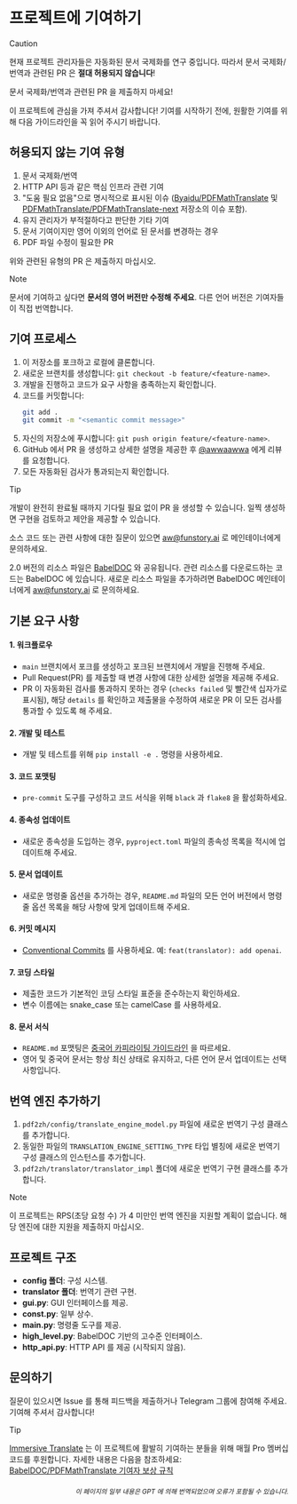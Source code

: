 # 프로젝트에 기여하기

> [!CAUTION]
>
> 현재 프로젝트 관리자들은 자동화된 문서 국제화를 연구 중입니다. 따라서 문서 국제화/번역과 관련된 PR 은 **절대 허용되지 않습니다**!
>
> 문서 국제화/번역과 관련된 PR 을 제출하지 마세요!

이 프로젝트에 관심을 가져 주셔서 감사합니다! 기여를 시작하기 전에, 원활한 기여를 위해 다음 가이드라인을 꼭 읽어 주시기 바랍니다.

## 허용되지 않는 기여 유형

1. 문서 국제화/번역
2. HTTP API 등과 같은 핵심 인프라 관련 기여
3. "도움 필요 없음"으로 명시적으로 표시된 이슈 ([Byaidu/PDFMathTranslate](Byaidu/PDFMathTranslate) 및 [PDFMathTranslate/PDFMathTranslate-next](PDFMathTranslate/PDFMathTranslate-next) 저장소의 이슈 포함).
4. 유지 관리자가 부적절하다고 판단한 기타 기여
5. 문서 기여이지만 영어 이외의 언어로 된 문서를 변경하는 경우
6. PDF 파일 수정이 필요한 PR

위와 관련된 유형의 PR 은 제출하지 마십시오.

> [!NOTE]
>
> 문서에 기여하고 싶다면 **문서의 영어 버전만 수정해 주세요**. 다른 언어 버전은 기여자들이 직접 번역합니다.

## 기여 프로세스

1. 이 저장소를 포크하고 로컬에 클론합니다.
2. 새로운 브랜치를 생성합니다: `git checkout -b feature/<feature-name>`.
3. 개발을 진행하고 코드가 요구 사항을 충족하는지 확인합니다.
4. 코드를 커밋합니다:
   ```bash
   git add .
   git commit -m "<semantic commit message>"
   ```
5. 자신의 저장소에 푸시합니다: `git push origin feature/<feature-name>`.
6. GitHub 에서 PR 을 생성하고 상세한 설명을 제공한 후 [@awwaawwa](https://github.com/awwaawwa) 에게 리뷰를 요청합니다.
7. 모든 자동화된 검사가 통과되는지 확인합니다.

> [!TIP]
>
> 개발이 완전히 완료될 때까지 기다릴 필요 없이 PR 을 생성할 수 있습니다. 일찍 생성하면 구현을 검토하고 제안을 제공할 수 있습니다.
>
> 소스 코드 또는 관련 사항에 대한 질문이 있으면 aw@funstory.ai 로 메인테이너에게 문의하세요.
>
> 2.0 버전의 리소스 파일은 [BabelDOC](https://github.com/funstory-ai/BabelDOC) 와 공유됩니다. 관련 리소스를 다운로드하는 코드는 BabelDOC 에 있습니다. 새로운 리소스 파일을 추가하려면 BabelDOC 메인테이너에게 aw@funstory.ai 로 문의하세요.

## 기본 요구 사항

<h4 id="sop">1. 워크플로우</h4>

   - `main` 브랜치에서 포크를 생성하고 포크된 브랜치에서 개발을 진행해 주세요.
   - Pull Request(PR) 를 제출할 때 변경 사항에 대한 상세한 설명을 제공해 주세요.
   - PR 이 자동화된 검사를 통과하지 못하는 경우 (`checks failed` 및 빨간색 십자가로 표시됨), 해당 `details` 를 확인하고 제출물을 수정하여 새로운 PR 이 모든 검사를 통과할 수 있도록 해 주세요.


<h4 id="dev&test">2. 개발 및 테스트</h4>

   - 개발 및 테스트를 위해 `pip install -e .` 명령을 사용하세요.


<h4 id="format">3. 코드 포맷팅</h4>

   - `pre-commit` 도구를 구성하고 코드 서식을 위해 `black` 과 `flake8` 을 활성화하세요.


<h4 id="requpdate">4. 종속성 업데이트</h4>

   - 새로운 종속성을 도입하는 경우, `pyproject.toml` 파일의 종속성 목록을 적시에 업데이트해 주세요.


<h4 id="docupdate">5. 문서 업데이트</h4>

   - 새로운 명령줄 옵션을 추가하는 경우, `README.md` 파일의 모든 언어 버전에서 명령줄 옵션 목록을 해당 사항에 맞게 업데이트해 주세요.


<h4 id="commitmsg">6. 커밋 메시지</h4>

   - [Conventional Commits](https://www.conventionalcommits.org/en/v1.0.0/) 를 사용하세요. 예: `feat(translator): add openai`.


<h4 id="코딩스타일">7. 코딩 스타일</h4>

   - 제출한 코드가 기본적인 코딩 스타일 표준을 준수하는지 확인하세요.
   - 변수 이름에는 snake_case 또는 camelCase 를 사용하세요.


<h4 id="doctypo">8. 문서 서식</h4>

   - `README.md` 포맷팅은 [중국어 카피라이팅 가이드라인](https://github.com/sparanoid/chinese-copywriting-guidelines) 을 따르세요.
   - 영어 및 중국어 문서는 항상 최신 상태로 유지하고, 다른 언어 문서 업데이트는 선택 사항입니다.

## 번역 엔진 추가하기

1. `pdf2zh/config/translate_engine_model.py` 파일에 새로운 번역기 구성 클래스를 추가합니다.
2. 동일한 파일의 `TRANSLATION_ENGINE_SETTING_TYPE` 타입 별칭에 새로운 번역기 구성 클래스의 인스턴스를 추가합니다.
3. `pdf2zh/translator/translator_impl` 폴더에 새로운 번역기 구현 클래스를 추가합니다.

> [!NOTE]
>
> 이 프로젝트는 RPS(초당 요청 수) 가 4 미만인 번역 엔진을 지원할 계획이 없습니다. 해당 엔진에 대한 지원을 제출하지 마십시오.

## 프로젝트 구조

- **config 폴더**: 구성 시스템.
- **translator 폴더**: 번역기 관련 구현.
- **gui.py**: GUI 인터페이스를 제공.
- **const.py**: 일부 상수.
- **main.py**: 명령줄 도구를 제공.
- **high_level.py**: BabelDOC 기반의 고수준 인터페이스.
- **http_api.py**: HTTP API 를 제공 (시작되지 않음).

## 문의하기

질문이 있으시면 Issue 를 통해 피드백을 제출하거나 Telegram 그룹에 참여해 주세요. 기여해 주셔서 감사합니다!

> [!TIP]
>
> [Immersive Translate](https://immersivetranslate.com) 는 이 프로젝트에 활발히 기여하는 분들을 위해 매월 Pro 멤버십 코드를 후원합니다. 자세한 내용은 다음을 참조하세요: [BabelDOC/PDFMathTranslate 기여자 보상 규칙](https://funstory-ai.github.io/BabelDOC/CONTRIBUTOR_REWARD/)

<div align="right"> 
<h6><small>이 페이지의 일부 내용은 GPT 에 의해 번역되었으며 오류가 포함될 수 있습니다.</small></h6>